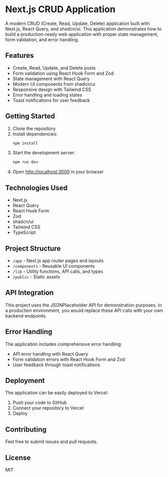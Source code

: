 # Next.js CRUD Application

A modern CRUD (Create, Read, Update, Delete) application built with Next.js, React Query, and shadcn/ui. This application demonstrates how to build a production-ready web application with proper state management, form validation, and error handling.

## Features

- Create, Read, Update, and Delete posts
- Form validation using React Hook Form and Zod
- State management with React Query
- Modern UI components from shadcn/ui
- Responsive design with Tailwind CSS
- Error handling and loading states
- Toast notifications for user feedback

## Getting Started

1. Clone the repository
2. Install dependencies:
   ```bash
   npm install
   ```
3. Start the development server:
   ```bash
   npm run dev
   ```
4. Open [http://localhost:3000](http://localhost:3000) in your browser

## Technologies Used

- Next.js
- React Query
- React Hook Form
- Zod
- shadcn/ui
- Tailwind CSS
- TypeScript

## Project Structure

- `/app` - Next.js app router pages and layouts
- `/components` - Reusable UI components
- `/lib` - Utility functions, API calls, and types
- `/public` - Static assets

## API Integration

This project uses the JSONPlaceholder API for demonstration purposes. In a production environment, you would replace these API calls with your own backend endpoints.

## Error Handling

The application includes comprehensive error handling:
- API error handling with React Query
- Form validation errors with React Hook Form and Zod
- User feedback through toast notifications

## Deployment

The application can be easily deployed to Vercel:

1. Push your code to GitHub
2. Connect your repository to Vercel
3. Deploy

## Contributing

Feel free to submit issues and pull requests.

## License

MIT